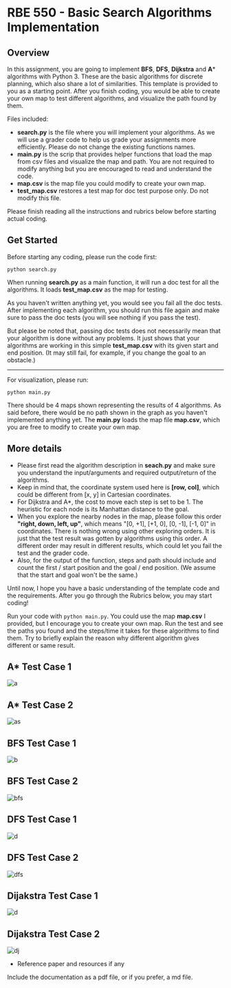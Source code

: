 # RBE 550 - Basic Search Algorithms Implementation

## Overview

In this assignment, you are going to implement **BFS**, **DFS**, **Dijkstra** and **A*** algorithms with Python 3. These are the basic algorithms for discrete planning, which also share a lot of similarities. This template is provided to you as a starting point. After you finish coding, you would be able to create your own map to test different algorithms, and visualize the path found by them.

Files included:

- **search.py** is the file where you will implement your algorithms. As we will use a grader code to help us grade your assignments more efficiently. Please do not change the existing functions names.
- **main.py** is the scrip that provides helper functions that load the map from csv files and visualize the map and path. You are not required to modify anything but you are encouraged to read and understand the code.
- **map.csv** is the map file you could modify to create your own map.
- **test_map.csv** restores a test map for doc test purpose only. Do not modify this file.

Please finish reading all the instructions and rubrics below before starting actual coding.

## Get Started

Before starting any coding, please run the code first:

`python search.py`

When running **search.py** as a main function, it will run a doc test for all the algorithms. It loads **test_map.csv** as the map for testing.

As you haven't written anything yet, you would see you fail all the doc tests. After implementing each algorithm, you should run this file again and make sure to pass the doc tests (you will see nothing if you pass the test). 

But please be noted that, passing doc tests does not necessarily mean that your algorithm is done without any problems. It just shows that your algorithms are working in this simple **test_map.csv** with its given start and end position. (It may still fail, for example, if you change the goal to an obstacle.)

---

For visualization, please run:

`python main.py`

There should be 4 maps shown representing the results of 4 algorithms. As said before, there would be no path shown in the graph as you haven't implemented anything yet. The **main.py** loads the map file **map.csv**, which you are free to modify to create your own map.

## More details

- Please first read the algorithm description in **seach.py** and make sure you understand the input/arguments and required output/return of the algorithms.
- Keep in mind that, the coordinate system used here is **[row, col]**, which could be different from [x, y] in Cartesian coordinates. 
- For Dijkstra and A*, the cost to move each step is set to be 1. The heuristic for each node is its Manhattan distance to the goal.
- When you explore the nearby nodes in the map, please follow this order **"right, down, left, up"**, which means "[0, +1], [+1, 0], [0, -1], [-1, 0]" in coordinates. There is nothing wrong using other exploring orders. It is just that the test result was gotten by algorithms using this order. A different order may result in different results, which could let you fail the test and the grader code.
- Also, for the output of the function, steps and path should include and count the first / start position and the goal / end position. (We assume that the start and goal won't be the same.)

Until now, I hope you have a basic understanding of the template code and the requirements. After you go through the Rubrics below, you may start coding! 

Run your code with `python main.py`. You could use the map **map.csv** I provided, but I encourage you to create your own map. Run the test and see the paths you found and the steps/time it takes for these algorithms to find them. Try to briefly explain the reason why different algorithm gives different or same result.

## A* Test Case 1
![a](https://github.com/cskate1997/BFS_DFS_Dijkstra_A-_MotionPlanningAlgorithms/assets/94412831/72d5765d-467b-4904-9bb1-da7d885ccc01)

## A* Test Case 2
![as](https://github.com/cskate1997/BFS_DFS_Dijkstra_A-_MotionPlanningAlgorithms/assets/94412831/efc67c46-b440-4063-bd0b-b25ce66df882)

## BFS Test Case 1
![b](https://github.com/cskate1997/BFS_DFS_Dijkstra_A-_MotionPlanningAlgorithms/assets/94412831/a997cdd0-347d-4c9a-b8f9-f47e5a9299d3)

## BFS Test Case 2
![bfs](https://github.com/cskate1997/BFS_DFS_Dijkstra_A-_MotionPlanningAlgorithms/assets/94412831/84943072-f179-4669-9409-736addc27907)

## DFS Test Case 1
![d](https://github.com/cskate1997/BFS_DFS_Dijkstra_A-_MotionPlanningAlgorithms/assets/94412831/68c40707-ef2a-4101-8853-27b9cdcf1203)

## DFS Test Case 2
![dfs](https://github.com/cskate1997/BFS_DFS_Dijkstra_A-_MotionPlanningAlgorithms/assets/94412831/ac7061d0-5d7e-42a1-8798-c83ba2423dcb)

## Dijakstra Test Case 1
![d](https://github.com/cskate1997/BFS_DFS_Dijkstra_A-_MotionPlanningAlgorithms/assets/94412831/814c6c6c-d5c1-4172-8307-f4645bbd764b)

## Dijakstra Test Case 2
![dj](https://github.com/cskate1997/BFS_DFS_Dijkstra_A-_MotionPlanningAlgorithms/assets/94412831/439195e2-c7d3-4a1f-a06e-41780bd7d624)










  - Reference paper and resources if any

  Include the documentation as a pdf file, or if you prefer, a md file.

